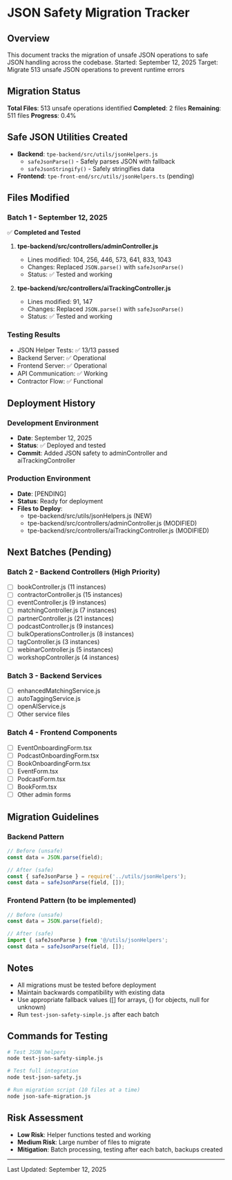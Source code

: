 # JSON Safety Migration Tracker

## Overview
This document tracks the migration of unsafe JSON operations to safe JSON handling across the codebase.
Started: September 12, 2025
Target: Migrate 513 unsafe JSON operations to prevent runtime errors

## Migration Status
**Total Files**: 513 unsafe operations identified
**Completed**: 2 files
**Remaining**: 511 files
**Progress**: 0.4%

## Safe JSON Utilities Created
- **Backend**: `tpe-backend/src/utils/jsonHelpers.js`
  - `safeJsonParse()` - Safely parses JSON with fallback
  - `safeJsonStringify()` - Safely stringifies data
- **Frontend**: `tpe-front-end/src/utils/jsonHelpers.ts` (pending)

## Files Modified

### Batch 1 - September 12, 2025
✅ **Completed and Tested**

1. **tpe-backend/src/controllers/adminController.js**
   - Lines modified: 104, 256, 446, 573, 641, 833, 1043
   - Changes: Replaced `JSON.parse()` with `safeJsonParse()`
   - Status: ✅ Tested and working

2. **tpe-backend/src/controllers/aiTrackingController.js**
   - Lines modified: 91, 147
   - Changes: Replaced `JSON.parse()` with `safeJsonParse()`
   - Status: ✅ Tested and working

### Testing Results
- JSON Helper Tests: ✅ 13/13 passed
- Backend Server: ✅ Operational
- Frontend Server: ✅ Operational
- API Communication: ✅ Working
- Contractor Flow: ✅ Functional

## Deployment History

### Development Environment
- **Date**: September 12, 2025
- **Status**: ✅ Deployed and tested
- **Commit**: Added JSON safety to adminController and aiTrackingController

### Production Environment
- **Date**: [PENDING]
- **Status**: Ready for deployment
- **Files to Deploy**:
  - tpe-backend/src/utils/jsonHelpers.js (NEW)
  - tpe-backend/src/controllers/adminController.js (MODIFIED)
  - tpe-backend/src/controllers/aiTrackingController.js (MODIFIED)

## Next Batches (Pending)

### Batch 2 - Backend Controllers (High Priority)
- [ ] bookController.js (11 instances)
- [ ] contractorController.js (15 instances)
- [ ] eventController.js (9 instances)
- [ ] matchingController.js (7 instances)
- [ ] partnerController.js (21 instances)
- [ ] podcastController.js (9 instances)
- [ ] bulkOperationsController.js (8 instances)
- [ ] tagController.js (3 instances)
- [ ] webinarController.js (5 instances)
- [ ] workshopController.js (4 instances)

### Batch 3 - Backend Services
- [ ] enhancedMatchingService.js
- [ ] autoTaggingService.js
- [ ] openAIService.js
- [ ] Other service files

### Batch 4 - Frontend Components
- [ ] EventOnboardingForm.tsx
- [ ] PodcastOnboardingForm.tsx
- [ ] BookOnboardingForm.tsx
- [ ] EventForm.tsx
- [ ] PodcastForm.tsx
- [ ] BookForm.tsx
- [ ] Other admin forms

## Migration Guidelines

### Backend Pattern
```javascript
// Before (unsafe)
const data = JSON.parse(field);

// After (safe)
const { safeJsonParse } = require('../utils/jsonHelpers');
const data = safeJsonParse(field, []);
```

### Frontend Pattern (to be implemented)
```typescript
// Before (unsafe)
const data = JSON.parse(field);

// After (safe)
import { safeJsonParse } from '@/utils/jsonHelpers';
const data = safeJsonParse(field, []);
```

## Notes
- All migrations must be tested before deployment
- Maintain backwards compatibility with existing data
- Use appropriate fallback values ([] for arrays, {} for objects, null for unknown)
- Run `test-json-safety-simple.js` after each batch

## Commands for Testing
```bash
# Test JSON helpers
node test-json-safety-simple.js

# Test full integration
node test-json-safety.js

# Run migration script (10 files at a time)
node json-safe-migration.js
```

## Risk Assessment
- **Low Risk**: Helper functions tested and working
- **Medium Risk**: Large number of files to migrate
- **Mitigation**: Batch processing, testing after each batch, backups created

---
Last Updated: September 12, 2025